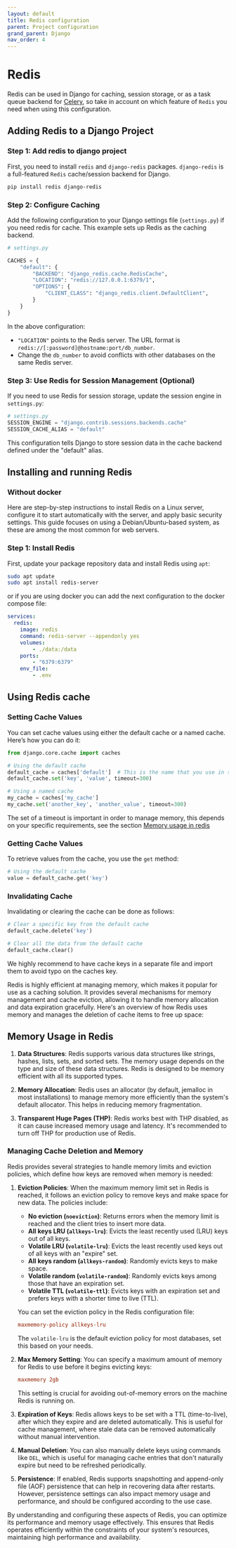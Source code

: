 ```yaml
---
layout: default
title: Redis configuration
parent: Project configuration
grand_parent: Django
nav_order: 4
---
```


# Redis

Redis can be used in Django for caching, session storage, or as a task queue backend for [Celery](add-celery.md), so take in account on which feature of `Redis` you need when using this configuration.

## Adding Redis to a Django Project

### Step 1: Add redis to django project

First, you need to install `redis` and `django-redis` packages. `django-redis` is a full-featured `Redis` cache/session backend for Django.

```bash
pip install redis django-redis
```

### Step 2: Configure Caching

Add the following configuration to your Django settings file (`settings.py`) if you need redis for cache. This example sets up Redis as the caching backend.

```python
# settings.py

CACHES = {
    "default": {
        "BACKEND": "django_redis.cache.RedisCache",
        "LOCATION": "redis://127.0.0.1:6379/1",
        "OPTIONS": {
            "CLIENT_CLASS": "django_redis.client.DefaultClient",
        }
    }
}
```

In the above configuration:
- `"LOCATION"` points to the Redis server. The URL format is `redis://[:password]@hostname:port/db_number`.
- Change the `db_number` to avoid conflicts with other databases on the same Redis server.

### Step 3: Use Redis for Session Management (Optional)

If you need to use Redis for session storage, update the session engine in `settings.py`:

```python
# settings.py
SESSION_ENGINE = "django.contrib.sessions.backends.cache"
SESSION_CACHE_ALIAS = "default"
```

This configuration tells Django to store session data in the cache backend defined under the "default" alias.

## Installing and running Redis

### Without docker

Here are step-by-step instructions to install Redis on a Linux server, configure it to start automatically with the server, and apply basic security settings. This guide focuses on using a Debian/Ubuntu-based system, as these are among the most common for web servers.

### Step 1: Install Redis

First, update your package repository data and install Redis using `apt`:

```bash
sudo apt update
sudo apt install redis-server
```

or if you are using docker you can add the next configuration to the docker compose file:

```yaml
services:
  redis:
    image: redis
    command: redis-server --appendonly yes
    volumes:
        - ./data:/data
    ports:
        - "6379:6379"
    env_file:
        - .env
```

## Using Redis cache

### Setting Cache Values

You can set cache values using either the default cache or a named cache. Here’s how you can do it:

```python
from django.core.cache import caches

# Using the default cache
default_cache = caches['default']  # This is the name that you use in settings
default_cache.set('key', 'value', timeout=300)

# Using a named cache
my_cache = caches['my_cache']
my_cache.set('another_key', 'another_value', timeout=300)
```

The set of a timeout is important in order to manage memory, this depends on your specific requirements, see the section [Memory usage in redis](#memory-usage-in-redis)

### Getting Cache Values

To retrieve values from the cache, you use the `get` method:

```python
# Using the default cache
value = default_cache.get('key')
```

### Invalidating Cache

Invalidating or clearing the cache can be done as follows:

```python
# Clear a specific key from the default cache
default_cache.delete('key')

# Clear all the data from the default cache
default_cache.clear()
```

We highly recommend to have cache keys in a separate file and import them to avoid typo on the caches key.

Redis is highly efficient at managing memory, which makes it popular for use as a caching solution. It provides several mechanisms for memory management and cache eviction, allowing it to handle memory allocation and data expiration gracefully. Here's an overview of how Redis uses memory and manages the deletion of cache items to free up space:

## Memory Usage in Redis

1. **Data Structures**: Redis supports various data structures like strings, hashes, lists, sets, and sorted sets. The memory usage depends on the type and size of these data structures. Redis is designed to be memory efficient with all its supported types.

2. **Memory Allocation**: Redis uses an allocator (by default, jemalloc in most installations) to manage memory more efficiently than the system's default allocator. This helps in reducing memory fragmentation.

3. **Transparent Huge Pages (THP)**: Redis works best with THP disabled, as it can cause increased memory usage and latency. It's recommended to turn off THP for production use of Redis.

### Managing Cache Deletion and Memory

Redis provides several strategies to handle memory limits and eviction policies, which define how keys are removed when memory is needed:

1. **Eviction Policies**: When the maximum memory limit set in Redis is reached, it follows an eviction policy to remove keys and make space for new data. The policies include:
   - **No eviction (`noeviction`)**: Returns errors when the memory limit is reached and the client tries to insert more data.
   - **All keys LRU (`allkeys-lru`)**: Evicts the least recently used (LRU) keys out of all keys.
   - **Volatile LRU (`volatile-lru`)**: Evicts the least recently used keys out of all keys with an "expire" set.
   - **All keys random (`allkeys-random`)**: Randomly evicts keys to make space.
   - **Volatile random (`volatile-random`)**: Randomly evicts keys among those that have an expiration set.
   - **Volatile TTL (`volatile-ttl`)**: Evicts keys with an expiration set and prefers keys with a shorter time to live (TTL).
   
   You can set the eviction policy in the Redis configuration file:

   ```conf
   maxmemory-policy allkeys-lru
   ```

   The `volatile-lru` is the default eviction policy for most databases, set this based on your needs.

2. **Max Memory Setting**: You can specify a maximum amount of memory for Redis to use before it begins evicting keys:

   ```conf
   maxmemory 2gb
   ```

   This setting is crucial for avoiding out-of-memory errors on the machine Redis is running on.

3. **Expiration of Keys**: Redis allows keys to be set with a TTL (time-to-live), after which they expire and are deleted automatically. This is useful for cache management, where stale data can be removed automatically without manual intervention.

4. **Manual Deletion**: You can also manually delete keys using commands like `DEL`, which is useful for managing cache entries that don't naturally expire but need to be refreshed periodically.

5. **Persistence**: If enabled, Redis supports snapshotting and append-only file (AOF) persistence that can help in recovering data after restarts. However, persistence settings can also impact memory usage and performance, and should be configured according to the use case.

By understanding and configuring these aspects of Redis, you can optimize its performance and memory usage effectively. This ensures that Redis operates efficiently within the constraints of your system's resources, maintaining high performance and availability.
